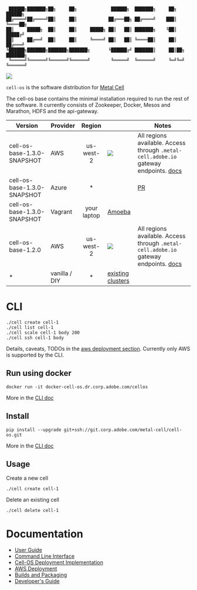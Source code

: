 ```
 ██████╗███████╗██╗     ██╗             ██████╗  ███████╗     ██╗    ██████╗ 
██╔════╝██╔════╝██║     ██║            ██╔═══██╗ ██╔════╝    ███║    ╚════██╗
██║     █████╗  ██║     ██║     █████╗ ██║   ██║ ███████╗    ╚██║     █████╔╝
██║     ██╔══╝  ██║     ██║     ╚════╝ ██║   ██║ ╚════██║     ██║    ██╔═══╝ 
╚██████╗███████╗███████╗███████╗       ╚██████╔╝ ███████║     ██║██╗ ███████╗
 ╚═════╝╚══════╝╚══════╝╚══════╝        ╚═════╝  ╚══════╝     ╚═╝╚═╝ ╚══════╝
```

![](https://git.corp.adobe.com/metal-cell/scrub/raw/master/cell-os-demo.gif)

`cell-os` is the software distribution for [Metal Cell](https://github.com/cell-os/metal-cell)

The cell-os base contains the minimal installation required to run the rest of 
the software. It currently consists of Zookeeper, Docker, Mesos and Marathon, 
HDFS and the api-gateway.
 

| Version              | Provider      | Region        |       | Notes |
| -------------------- | ------------- |:-------------:| ----- | ----- |
| cell-os-base-1.3.0-SNAPSHOT | AWS           | us-west-2     | [![](https://s3.amazonaws.com/cloudformation-examples/cloudformation-launch-stack.png)](https://console.aws.amazon.com/cloudformation/home?region=us-west-2#/stacks/new?stackName=cell-os-us-west-2&templateURL=https://s3.amazonaws.com/saasbase-repo/cell-os/deploy/aws/elastic-cell-1.3.0-SNAPSHOT.json) | All regions available. Access through `.metal-cell.adobe.io` gateway endpoints. [docs](docs/aws-button.md)|
| cell-os-base-1.3.0-SNAPSHOT | Azure           | *     |  | [PR](https://git.corp.adobe.com/metal-cell/cell-os/pull/259)
| cell-os-base-1.3.0-SNAPSHOT | Vagrant       | your laptop   | [Amoeba](https://git.corp.adobe.com/metal-cell/amoeba) ||
| cell-os-base-1.2.0 | AWS           | us-west-2     | [![](https://s3.amazonaws.com/cloudformation-examples/cloudformation-launch-stack.png)](https://console.aws.amazon.com/cloudformation/home?region=us-west-2#/stacks/new?stackName=cell-os-us-west-2&templateURL=https://s3.amazonaws.com/saasbase-repo/cell-os/deploy/aws/elastic-cell-1.2.0.json) | All regions available. Access through `.metal-cell.adobe.io` gateway endpoints. [docs](docs/aws-button.md)|
| * | vanilla / DIY | *             | [existing clusters](https://git.corp.adobe.com/metal-cell/clusters)    ||


# CLI

    ./cell create cell-1
    ./cell list cell-1
    ./cell scale cell-1 body 200
    ./cell ssh cell-1 body

Details, caveats, TODOs in the [aws deployment section](docs/deployment-aws.md).
Currently only AWS is supported by the CLI.

## Run using docker

    docker run -it docker-cell-os.dr.corp.adobe.com/cellos
    
More in the [CLI doc](docs/cli.md#docker)

## Install

    pip install --upgrade git+ssh://git.corp.adobe.com/metal-cell/cell-os.git

More in the [CLI doc](docs/cli.md#classic) 

## Usage

Create a new cell
    
    ./cell create cell-1

Delete an existing cell

    ./cell delete cell-1

# Documentation
* [User Guide](docs/userguide.md)
* [Command Line Interface](docs/cli.md)
* [Cell-OS Deployment Implementation](docs/deployment-implementation.md)
* [AWS Deployment](docs/deployment-aws.md)
* [Builds and Packaging](docs/packaging.md)
* [Developer's Guide](docs/development.md)
